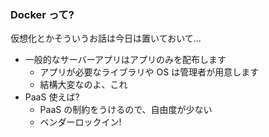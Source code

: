 ### Docker って?
仮想化とかそういうお話は今日は置いておいて...

* 一般的なサーバーアプリはアプリのみを配布します
  - アプリが必要なライブラリや OS は管理者が用意します
  - 結構大変なのよ、これ
* PaaS 使えば?
  - PaaS の制約をうけるので、自由度が少ない
  - ベンダーロックイン!
